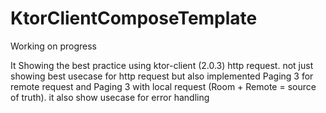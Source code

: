 # KtorClientComposeTemplate

Working on progress

It Showing the best practice using ktor-client (2.0.3) http request. not just showing best usecase for http request but also implemented Paging 3 for remote request and Paging 3 with local request (Room + Remote = source of truth). it also show usecase for error handling
